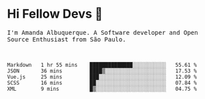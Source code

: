 # Hi Fellow Devs :wave:
   
<p>
  <samp>
    I'm Amanda Albuquerque. A Software developer and Open Source Enthusiast from São Paulo.
  </samp>

  
<!--   [![Twitter Follow](https://img.shields.io/twitter/follow/alalbux?style=social)](https://www.twitter.com/alalbux)
  [![Linkedin Badge](https://img.shields.io/badge/-alalbux-blue?style=flat-square&logo=Linkedin&logoColor=white&link=https://www.linkedin.com/in/alalbux/)](https://www.linkedin.com/in/alalbux/)
  [![Medium Badge](https://img.shields.io/badge/-alalbux-black?style=flat-square&logo=Medium&logoColor=white&link=https://medium.com/@alalbux)](https://medium.com/@alalbux) -->
</p>

  <br/>
  

<!--START_SECTION:waka-->
```text
Markdown   1 hr 55 mins    ██████████████░░░░░░░░░░░   55.61 % 
JSON       36 mins         ████▒░░░░░░░░░░░░░░░░░░░░   17.53 % 
Vue.js     25 mins         ███░░░░░░░░░░░░░░░░░░░░░░   12.09 % 
SCSS       16 mins         ██░░░░░░░░░░░░░░░░░░░░░░░   07.84 % 
XML        9 mins          █▒░░░░░░░░░░░░░░░░░░░░░░░   04.75 % 
```
<!--END_SECTION:waka-->

